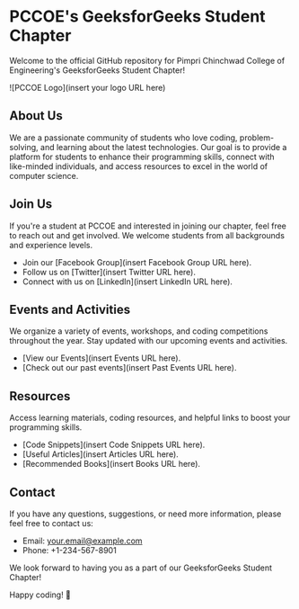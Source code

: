 # PCCOE's GeeksforGeeks Student Chapter

Welcome to the official GitHub repository for Pimpri Chinchwad College of Engineering's GeeksforGeeks Student Chapter! 

![PCCOE Logo](insert your logo URL here)

## About Us

We are a passionate community of students who love coding, problem-solving, and learning about the latest technologies. Our goal is to provide a platform for students to enhance their programming skills, connect with like-minded individuals, and access resources to excel in the world of computer science.

## Join Us

If you're a student at PCCOE and interested in joining our chapter, feel free to reach out and get involved. We welcome students from all backgrounds and experience levels.

- Join our [Facebook Group](insert Facebook Group URL here).
- Follow us on [Twitter](insert Twitter URL here).
- Connect with us on [LinkedIn](insert LinkedIn URL here).

## Events and Activities

We organize a variety of events, workshops, and coding competitions throughout the year. Stay updated with our upcoming events and activities.

- [View our Events](insert Events URL here).
- [Check out our past events](insert Past Events URL here).

## Resources

Access learning materials, coding resources, and helpful links to boost your programming skills.

- [Code Snippets](insert Code Snippets URL here).
- [Useful Articles](insert Articles URL here).
- [Recommended Books](insert Books URL here).

## Contact

If you have any questions, suggestions, or need more information, please feel free to contact us:

- Email: your.email@example.com
- Phone: +1-234-567-8901

We look forward to having you as a part of our GeeksforGeeks Student Chapter!

Happy coding! 🚀
